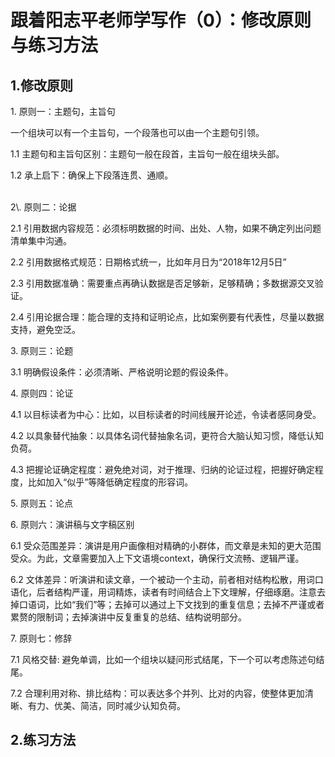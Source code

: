 # 跟着阳志平老师学写作（0）：修改原则与练习方法



## 1\.修改原则

1\. 原则一：主题句，主旨句

一个组块可以有一个主旨句，一个段落也可以由一个主题句引领。

1\.1 主题句和主旨句区别：主题句一般在段首，主旨句一般在组块头部。

1\.2 承上启下：确保上下段落连贯、通顺。


<br>
2\. 原则二：论据

2\.1 引用数据内容规范：必须标明数据的时间、出处、人物，如果不确定列出问题清单集中沟通。

2\.2 引用数据格式规范：日期格式统一，比如年月日为“2018年12月5日”

2\.3 引用数据准确：需要重点再确认数据是否足够新，足够精确；多数据源交叉验证。

2\.4 引用论据合理：能合理的支持和证明论点，比如案例要有代表性，尽量以数据支持，避免空泛。



3\. 原则三：论题

3\.1 明确假设条件：必须清晰、严格说明论题的假设条件。



4\. 原则四：论证

4\.1 以目标读者为中心：比如，以目标读者的时间线展开论述，令读者感同身受。

4\.2 以具象替代抽象：以具体名词代替抽象名词，更符合大脑认知习惯，降低认知负荷。

4\.3 把握论证确定程度：避免绝对词，对于推理、归纳的论证过程，把握好确定程度，比如加入“似乎”等降低确定程度的形容词。



5\. 原则五：论点



6\. 原则六：演讲稿与文字稿区别

6\.1 受众范围差异：演讲是用户画像相对精确的小群体，而文章是未知的更大范围受众。为此，文章需要加入上下文语境context，确保行文流畅、逻辑严谨。

6\.2 文体差异：听演讲和读文章，一个被动一个主动，前者相对结构松散，用词口语化，后者结构严谨，用词精炼，读者有时间结合上下文理解，仔细琢磨。注意去掉口语词，比如“我们”等；去掉可以通过上下文找到的重复信息；去掉不严谨或者累赘的限制词；去掉演讲中反复重复的总结、结构说明部分。



7\. 原则七：修辞

7\.1 风格交替: 避免单调，比如一个组块以疑问形式结尾，下一个可以考虑陈述句结尾。

7\.2 合理利用对称、排比结构：可以表达多个并列、比对的内容，使整体更加清晰、有力、优美、简洁，同时减少认知负荷。 

## 2\.练习方法
